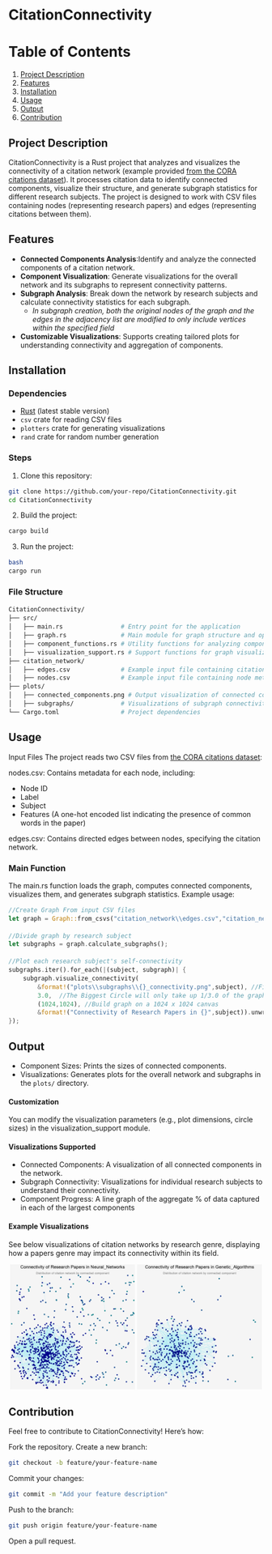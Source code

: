 # CitationConnectivity
# Table of Contents
1. [Project Description](#project-description)
2. [Features](#features)
3. [Installation](#installation)
4. [Usage](#usage)
5. [Output](#output)
6. [Contribution](#contribution)
## Project Description
CitationConnectivity is a Rust project that analyzes and visualizes the connectivity of a citation network (example provided [from the CORA citations dataset](https://graphsandnetworks.com/the-cora-dataset/)). It processes citation data to identify connected components, visualize their structure, and generate subgraph statistics for different research subjects. The project is designed to work with CSV files containing nodes (representing research papers) and edges (representing citations between them).

## Features
- **Connected Components Analysis**:Identify and analyze the connected components of a citation network.
- **Component Visualization**: Generate visualizations for the overall network and its subgraphs to represent connectivity patterns.
- **Subgraph Analysis**: Break down the network by research subjects and calculate connectivity statistics for each subgraph.
  - *In subgraph creation, both the original nodes of the graph and the edges in the adjacency list are modified to only include vertices within the specified field*
- **Customizable Visualizations**: Supports creating tailored plots for understanding connectivity and aggregation of components.
## Installation
### Dependencies
- [Rust](https://www.rust-lang.org/) (latest stable version)
- `csv` crate for reading CSV files
- `plotters` crate for generating visualizations
- `rand` crate for random number generation
### Steps
1. Clone this repository:
```bash
git clone https://github.com/your-repo/CitationConnectivity.git
cd CitationConnectivity
```
2. Build the project:
```bash
cargo build
```
3. Run the project:
```bash
bash
cargo run
```

### File Structure
```bash
CitationConnectivity/
├── src/
│   ├── main.rs                # Entry point for the application
│   ├── graph.rs               # Main module for graph structure and operations
│   ├── component_functions.rs # Utility functions for analyzing components
│   ├── visualization_support.rs # Support functions for graph visualization
├── citation_network/
│   ├── edges.csv              # Example input file containing citation edges
│   ├── nodes.csv              # Example input file containing node metadata
├── plots/
│   ├── connected_components.png # Output visualization of connected components
│   ├── subgraphs/             # Visualizations of subgraph connectivity
└── Cargo.toml                 # Project dependencies
```
## Usage
Input Files
The project reads two CSV files from [the CORA citations dataset](https://graphsandnetworks.com/the-cora-dataset/):

nodes.csv: Contains metadata for each node, including:
- Node ID
- Label
- Subject
- Features (A one-hot encoded list indicating the presence of common words in the paper)

edges.csv: Contains directed edges between nodes, specifying the citation network.
### Main Function
The main.rs function loads the graph, computes connected components, visualizes them, and generates subgraph statistics. Example usage:

```rust
//Create Graph From input CSV files
let graph = Graph::from_csvs("citation_network\\edges.csv","citation_network\\nodes.csv").unwrap();

//Divide graph by research subject
let subgraphs = graph.calculate_subgraphs();

//Plot each research subject's self-connectivity
subgraphs.iter().for_each(|(subject, subgraph)| {
    subgraph.visualize_connectivity(
        &format!("plots\\subgraphs\\{}_connectivity.png",subject), //File path of output image
        3.0,  //The Biggest Circle will only take up 1/3.0 of the graph's total space
        (1024,1024), //Build graph on a 1024 x 1024 canvas
        &format!("Connectivity of Research Papers in {}",subject)).unwrap(); //Graph Title
});
```
## Output
- Component Sizes: Prints the sizes of connected components.
- Visualizations: Generates plots for the overall network and subgraphs in the `plots/` directory.

#### Customization
You can modify the visualization parameters (e.g., plot dimensions, circle sizes) in the visualization_support module.

#### Visualizations Supported
- Connected Components: A visualization of all connected components in the network.
- Subgraph Connectivity: Visualizations for individual research subjects to understand their connectivity.
- Component Progress: A line graph of the aggregate % of data captured in each of the largest components
#### Example Visualizations
See below visualizations of citation networks by research genre, displaying how a papers genre may impact its connectivity within its field.
<p align="center">
  <img src="./plots/subgraphs/Neural_Networks_connectivity.png" width="49%" height="auto" alt="Example Graph for Rule Learning Connectivity">
  <img src="./plots/subgraphs/Genetic_Algorithms_connectivity.png" width="49%" height="auto" alt="Example Graph for Genetic Algorithms Connectivity">
</p>




## Contribution
Feel free to contribute to CitationConnectivity! Here’s how:

Fork the repository.
Create a new branch:
```bash
git checkout -b feature/your-feature-name
```
Commit your changes:
```bash
git commit -m "Add your feature description"
```
Push to the branch:
```bash
git push origin feature/your-feature-name
```
Open a pull request.
